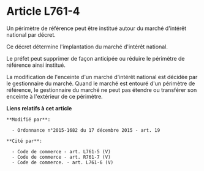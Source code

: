 # Article L761-4

Un périmètre de référence peut être institué autour du marché d'intérêt national par décret.

Ce décret détermine l'implantation du marché d'intérêt national.

Le préfet peut supprimer de façon anticipée ou réduire le périmètre de référence ainsi institué.

La modification de l'enceinte d'un marché d'intérêt national est décidée par le gestionnaire du marché. Quand le marché est
entouré d'un périmètre de référence, le gestionnaire du marché ne peut pas étendre ou transférer son enceinte à l'extérieur
de ce périmètre.

**Liens relatifs à cet article**

	**Modifié par**:

	  - Ordonnance n°2015-1682 du 17 décembre 2015 - art. 19

	**Cité par**:

	  - Code de commerce - art. L761-5 (V)
	  - Code de commerce - art. R761-7 (V)
	  - Code de commerce. - art. L761-6 (V)
